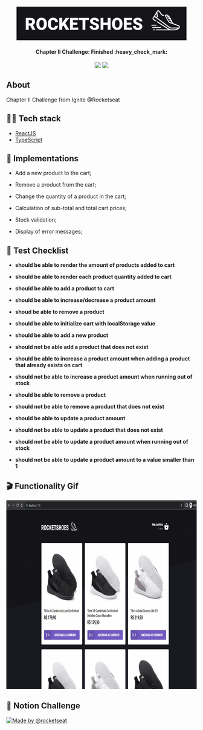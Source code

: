 <p align="center">
  <img src="https://github.com/KRochaS/IgniteChapterIIDesafioI/blob/master/.github/logo.PNG" width="450" >
</p>

<h4 align="center"> 
Chapter II Challenge: Finished :heavy_check_mark:
</h4>

<p align="center">	
   <img src="https://img.shields.io/badge/-ReactJS-00875F?style=flat&logoColor=white" />
   
   <img src="https://img.shields.io/badge/-Typescript-00875F?style=flat&logoColor=white" />
  
</p>


## About

Chapter II Challenge from Ignite @Rocketseat 


## :woman_technologist: Tech stack

- [ReactJS](https://reactjs.org/)
- [TypeScript](https://www.typescriptlang.org/)

## :bookmark_tabs: Implementations

- Add a new product to the cart;

- Remove a product from the cart;

- Change the quantity of a product in the cart;

- Calculation of sub-total and total cart prices;

- Stock validation;

- Display of error messages;

## :test_tube: Test Checklist 
- **should be able to render the amount of products added to cart**

- **should be able to render each product quantity added to cart**

- **should be able to add a product to cart**

- **should be able to increase/decrease a product amount**

- **shoud be able to remove a product**

- **should be able to initialize cart with localStorage value**

- **should be able to add a new product**

- **should not be able add a product that does not exist**

- **should be able to increase a product amount when adding a product that already exists on cart**

- **should not be able to increase a product amount when running out of stock**

- **should be able to remove a product**

- **should not be able to remove a product that does not exist**

- **should be able to update a product amount**

- **should not be able to update a product that does not exist**

- **should not be able to update a product amount when running out of stock**

- **should not be able to update a product amount to a value smaller than 1**

 
## :clapper: Functionality Gif

<img src="https://github.com/KRochaS/IgniteChapterIIDesafioI/blob/master/.github/functionality.gif" height="500"/>


## :page_facing_up: Notion Challenge

<a href="https://www.notion.so/Desafio-01-Criando-um-hook-de-carrinho-de-compras-5769216778794019a83f544e79167b12">
  <img alt="Made by @rocketseat" src="https://img.shields.io/badge/Notion%20%20-ptbr-%2304D361">
</a>
